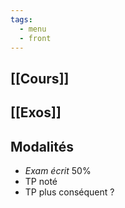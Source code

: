 ```yaml
---
tags:
  - menu
  - front
---
```

## [[Cours]]

## [[Exos]]
## Modalités

- *Exam écrit* 50%
- TP noté
- TP plus conséquent ?